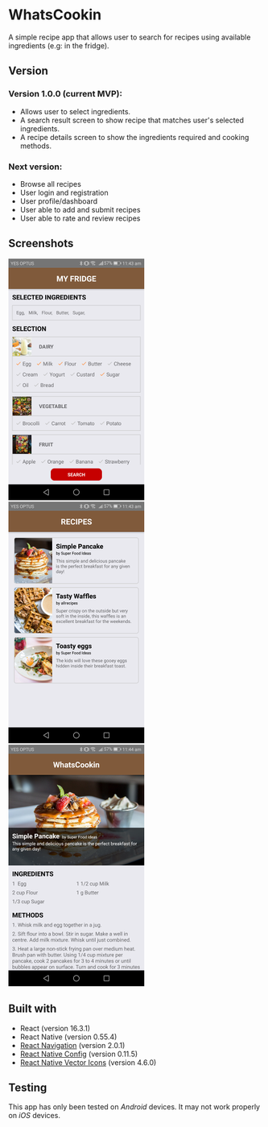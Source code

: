 # WhatsCookin

A simple recipe app that allows user to search for recipes using available ingredients (e.g: in the fridge).

## Version

### Version 1.0.0 (current MVP):
* Allows user to select ingredients.
* A search result screen to show recipe that matches user's selected ingredients.
* A recipe details screen to show the ingredients required and cooking methods.

### Next version:
* Browse all recipes
* User login and registration
* User profile/dashboard
* User able to add and submit recipes
* User able to rate and review recipes

## Screenshots
![](https://raw.githubusercontent.com/avitus80/WhatsCookin/master/screenshots/Screenshot_20180521-114340.png) ![](https://raw.githubusercontent.com/avitus80/WhatsCookin/master/screenshots/Screenshot_20180521-114355.png) ![](https://raw.githubusercontent.com/avitus80/WhatsCookin/master/screenshots/Screenshot_20180521-114403.png)

## Built with

* React (version 16.3.1)
* React Native (version 0.55.4)
* [React Navigation](https://v1.reactnavigation.org/) (version 2.0.1)
* [React Native Config](https://github.com/luggit/react-native-config/) (version 0.11.5)
* [React Native Vector Icons](https://github.com/oblador/react-native-vector-icons/) (version 4.6.0)

## Testing

This app has only been tested on *Android* devices. It may not work properly on *iOS* devices.